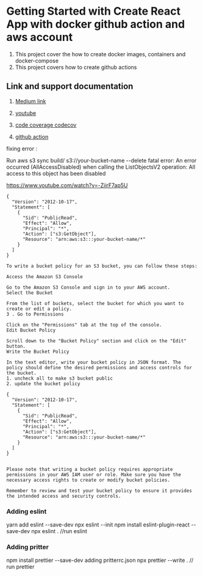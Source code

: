 # Getting Started with Create React App with docker github action and aws account

1. This project cover the how to create docker images, containers and docker-compose
2. This project covers how to create github actions

## Link and support documentation

1. [Medium link](https://devesh-kr-sri.medium.com/docker-and-kubernative-642d4c667ee5)

2. [youtube](https://www.youtube.com/watch?v=C-bX86AgyiA&t=1072s)

3. [code coverage codecov](https://app.codecov.io/gh/deveshksrivastava/react-docker/new)

4. [github action](https://dev.to/dyarleniber/setting-up-a-ci-cd-workflow-on-github-actions-for-a-react-app-with-github-pages-and-codecov-4hnp)

fixing error :

Run aws s3 sync build/ s3://your-bucket-name --delete
fatal error: An error occurred (AllAccessDisabled) when calling the ListObjectsV2 operation: All access to this object has been disabled

https://www.youtube.com/watch?v=-ZiirF7ap5U

```
{
  "Version": "2012-10-17",
  "Statement": [
    {
      "Sid": "PublicRead",
      "Effect": "Allow",
      "Principal": "*",
      "Action": ["s3:GetObject"],
      "Resource": "arn:aws:s3:::your-bucket-name/*"
    }
  ]
}

To write a bucket policy for an S3 bucket, you can follow these steps:

Access the Amazon S3 Console

Go to the Amazon S3 Console and sign in to your AWS account.
Select the Bucket

From the list of buckets, select the bucket for which you want to create or edit a policy.
3 . Go to Permissions

Click on the "Permissions" tab at the top of the console.
Edit Bucket Policy

Scroll down to the "Bucket Policy" section and click on the "Edit" button.
Write the Bucket Policy

In the text editor, write your bucket policy in JSON format. The policy should define the desired permissions and access controls for the bucket.
1. uncheck all to make s3 bucket public
2. update the bucket policy

{
  "Version": "2012-10-17",
  "Statement": [
    {
      "Sid": "PublicRead",
      "Effect": "Allow",
      "Principal": "*",
      "Action": ["s3:GetObject"],
      "Resource": "arn:aws:s3:::your-bucket-name/*"
    }
  ]
}


Please note that writing a bucket policy requires appropriate permissions in your AWS IAM user or role. Make sure you have the necessary access rights to create or modify bucket policies.

Remember to review and test your bucket policy to ensure it provides the intended access and security controls.

```

### Adding eslint

yarn add eslint --save-dev
npx eslint --init
npm install eslint-plugin-react --save-dev
npx eslint . //run eslint

### Adding pritter

npm install prettier --save-dev
adding pritterrc.json
npx prettier --write . // run prettier
